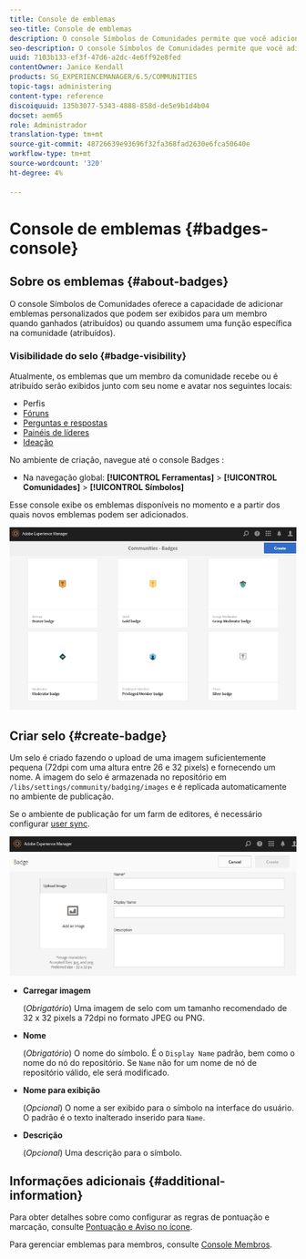 ```yaml
---
title: Console de emblemas
seo-title: Console de emblemas
description: O console Símbolos de Comunidades permite que você adicione emblemas personalizados que podem ser exibidos para membros quando ganhados (atribuídos) ou quando assumem uma função específica na comunidade (atribuídos)
seo-description: O console Símbolos de Comunidades permite que você adicione emblemas personalizados que podem ser exibidos para membros quando ganhados (atribuídos) ou quando assumem uma função específica na comunidade (atribuídos)
uuid: 7103b133-ef3f-47d6-a2dc-4e6ff92e8fed
contentOwner: Janice Kendall
products: SG_EXPERIENCEMANAGER/6.5/COMMUNITIES
topic-tags: administering
content-type: reference
discoiquuid: 135b3077-5343-4888-858d-de5e9b1d4b04
docset: aem65
role: Administrador
translation-type: tm+mt
source-git-commit: 48726639e93696f32fa368fad2630e6fca50640e
workflow-type: tm+mt
source-wordcount: '320'
ht-degree: 4%

---
```



# Console de emblemas {#badges-console}

## Sobre os emblemas {#about-badges}

O console Símbolos de Comunidades oferece a capacidade de adicionar emblemas personalizados que podem ser exibidos para um membro quando ganhados (atribuídos) ou quando assumem uma função específica na comunidade (atribuídos).

### Visibilidade do selo {#badge-visibility}

Atualmente, os emblemas que um membro da comunidade recebe ou é atribuído serão exibidos junto com seu nome e avatar nos seguintes locais:

* Perfis
* [Fóruns](/help/communities/forum.md)
* [Perguntas e respostas](/help/communities/working-with-qna.md)
* [Painéis de líderes](/help/communities/enabling-leaderboard.md)
* [Ideação](/help/communities/ideation-feature.md)

No ambiente de criação, navegue até o console Badges :

* Na navegação global: **[!UICONTROL Ferramentas]** > **[!UICONTROL Comunidades]** > **[!UICONTROL Símbolos]**

Esse console exibe os emblemas disponíveis no momento e a partir dos quais novos emblemas podem ser adicionados.

![badges-homepage](assets/badges-homepage.png)

## Criar selo {#create-badge}

Um selo é criado fazendo o upload de uma imagem suficientemente pequena (72dpi com uma altura entre 26 e 32 pixels) e fornecendo um nome. A imagem do selo é armazenada no repositório em `/libs/settings/community/badging/images` e é replicada automaticamente no ambiente de publicação.

Se o ambiente de publicação for um farm de editores, é necessário configurar [user sync](/help/communities/sync.md).

![create-badge](assets/create-badge.png)

* **Carregar imagem**

   (*Obrigatório*) Uma imagem de selo com um tamanho recomendado de 32 x 32 pixels a 72dpi no formato JPEG ou PNG.

* **Nome**

   (*Obrigatório*) O nome do símbolo. É o `Display Name` padrão, bem como o nome do nó do repositório. Se `Name` não for um nome de nó de repositório válido, ele será modificado.

* **Nome para exibição**

   (*Opcional*) O nome a ser exibido para o símbolo na interface do usuário. O padrão é o texto inalterado inserido para `Name`.

* **Descrição**

   (*Opcional*) Uma descrição para o símbolo.

## Informações adicionais {#additional-information}

Para obter detalhes sobre como configurar as regras de pontuação e marcação, consulte [Pontuação e Aviso no ícone](/help/communities/implementing-scoring.md).

Para gerenciar emblemas para membros, consulte [Console Membros](/help/communities/members.md).
